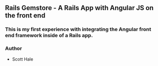 ## Rails Gemstore - A Rails App with Angular JS on the front end

### This is my first experience with integrating the Angular front end framework inside of a Rails app.

### Author
- Scott Hale
